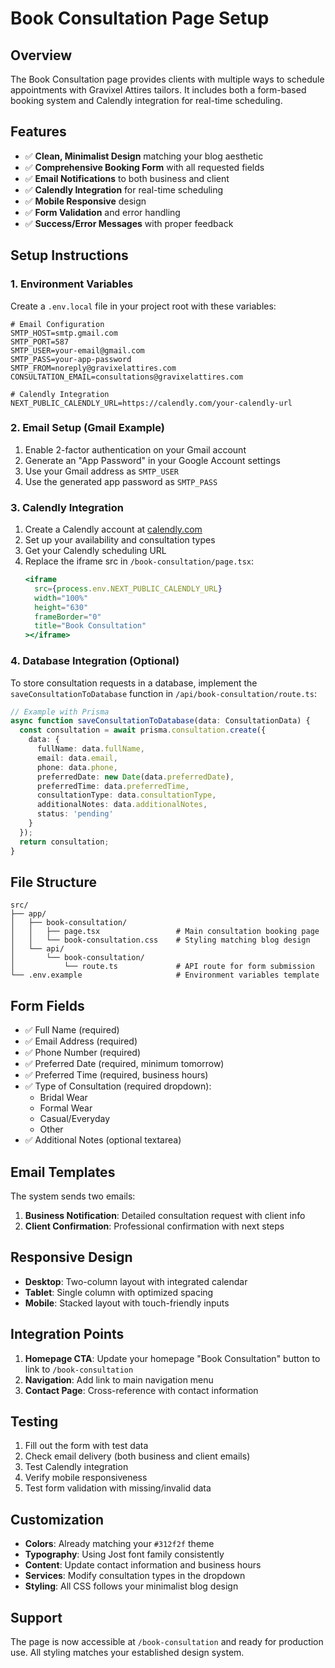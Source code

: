 # Book Consultation Page Setup

## Overview
The Book Consultation page provides clients with multiple ways to schedule appointments with Gravixel Attires tailors. It includes both a form-based booking system and Calendly integration for real-time scheduling.

## Features
- ✅ **Clean, Minimalist Design** matching your blog aesthetic
- ✅ **Comprehensive Booking Form** with all requested fields
- ✅ **Email Notifications** to both business and client
- ✅ **Calendly Integration** for real-time scheduling
- ✅ **Mobile Responsive** design
- ✅ **Form Validation** and error handling
- ✅ **Success/Error Messages** with proper feedback

## Setup Instructions

### 1. Environment Variables
Create a `.env.local` file in your project root with these variables:

```env
# Email Configuration
SMTP_HOST=smtp.gmail.com
SMTP_PORT=587
SMTP_USER=your-email@gmail.com
SMTP_PASS=your-app-password
SMTP_FROM=noreply@gravixelattires.com
CONSULTATION_EMAIL=consultations@gravixelattires.com

# Calendly Integration
NEXT_PUBLIC_CALENDLY_URL=https://calendly.com/your-calendly-url
```

### 2. Email Setup (Gmail Example)
1. Enable 2-factor authentication on your Gmail account
2. Generate an "App Password" in your Google Account settings
3. Use your Gmail address as `SMTP_USER`
4. Use the generated app password as `SMTP_PASS`

### 3. Calendly Integration
1. Create a Calendly account at [calendly.com](https://calendly.com)
2. Set up your availability and consultation types
3. Get your Calendly scheduling URL
4. Replace the iframe src in `/book-consultation/page.tsx`:
   ```jsx
   <iframe
     src={process.env.NEXT_PUBLIC_CALENDLY_URL}
     width="100%"
     height="630"
     frameBorder="0"
     title="Book Consultation"
   ></iframe>
   ```

### 4. Database Integration (Optional)
To store consultation requests in a database, implement the `saveConsultationToDatabase` function in `/api/book-consultation/route.ts`:

```typescript
// Example with Prisma
async function saveConsultationToDatabase(data: ConsultationData) {
  const consultation = await prisma.consultation.create({
    data: {
      fullName: data.fullName,
      email: data.email,
      phone: data.phone,
      preferredDate: new Date(data.preferredDate),
      preferredTime: data.preferredTime,
      consultationType: data.consultationType,
      additionalNotes: data.additionalNotes,
      status: 'pending'
    }
  });
  return consultation;
}
```

## File Structure
```
src/
├── app/
│   ├── book-consultation/
│   │   ├── page.tsx                 # Main consultation booking page
│   │   └── book-consultation.css    # Styling matching blog design
│   └── api/
│       └── book-consultation/
│           └── route.ts             # API route for form submission
└── .env.example                     # Environment variables template
```

## Form Fields
- ✅ Full Name (required)
- ✅ Email Address (required)
- ✅ Phone Number (required)
- ✅ Preferred Date (required, minimum tomorrow)
- ✅ Preferred Time (required, business hours)
- ✅ Type of Consultation (required dropdown):
  - Bridal Wear
  - Formal Wear
  - Casual/Everyday
  - Other
- ✅ Additional Notes (optional textarea)

## Email Templates
The system sends two emails:
1. **Business Notification**: Detailed consultation request with client info
2. **Client Confirmation**: Professional confirmation with next steps

## Responsive Design
- **Desktop**: Two-column layout with integrated calendar
- **Tablet**: Single column with optimized spacing
- **Mobile**: Stacked layout with touch-friendly inputs

## Integration Points
1. **Homepage CTA**: Update your homepage "Book Consultation" button to link to `/book-consultation`
2. **Navigation**: Add link to main navigation menu
3. **Contact Page**: Cross-reference with contact information

## Testing
1. Fill out the form with test data
2. Check email delivery (both business and client emails)
3. Test Calendly integration
4. Verify mobile responsiveness
5. Test form validation with missing/invalid data

## Customization
- **Colors**: Already matching your `#312f2f` theme
- **Typography**: Using Jost font family consistently
- **Content**: Update contact information and business hours
- **Services**: Modify consultation types in the dropdown
- **Styling**: All CSS follows your minimalist blog design

## Support
The page is now accessible at `/book-consultation` and ready for production use. All styling matches your established design system.
